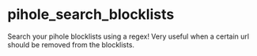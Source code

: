 # pihole_search_blocklists
Search your pihole blocklists using a regex! Very useful when a certain url should be removed from the blocklists.
